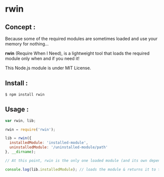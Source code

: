 rwin
====


Concept :
---------

Because some of the required modules are sometimes loaded and use your memory for nothing...

<strong>rwin</strong> (Require When I Need), is a lightweight tool that loads the required module only when and if you need it!

This Node.js module is under MIT License.


Install :
---------

`$ npm install rwin`


Usage :
-------

``` JavaScript
var rwin, lib;

rwin = require('rwin');

lib = rwin({
  installedModule: 'installed-module',
  uninstalledModule: '/uninstalled-module/path'
}, __dirname);

// At this point, rwin is the only one loaded module (and its own dependencies)

console.log(lib.installedModule); // loads the module & returns it to the console
```
